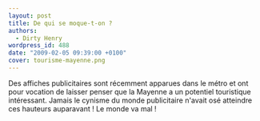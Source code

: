 ```yaml
---
layout: post
title: De qui se moque-t-on ?
authors:
  - Dirty Henry
wordpress_id: 488
date: "2009-02-05 09:39:00 +0100"
cover: tourisme-mayenne.png
---
```


Des affiches publicitaires sont récemment apparues dans le métro et ont pour
vocation de laisser penser que la Mayenne a un potentiel touristique
intéressant. Jamais le cynisme du monde publicitaire n'avait osé atteindre ces
hauteurs auparavant ! Le monde va mal !
